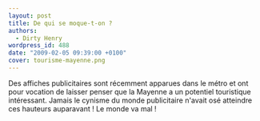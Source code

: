 ```yaml
---
layout: post
title: De qui se moque-t-on ?
authors:
  - Dirty Henry
wordpress_id: 488
date: "2009-02-05 09:39:00 +0100"
cover: tourisme-mayenne.png
---
```


Des affiches publicitaires sont récemment apparues dans le métro et ont pour
vocation de laisser penser que la Mayenne a un potentiel touristique
intéressant. Jamais le cynisme du monde publicitaire n'avait osé atteindre ces
hauteurs auparavant ! Le monde va mal !
